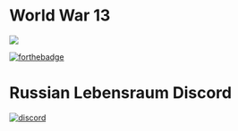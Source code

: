 # World War 13
<kbd>
 <img src="https://puu.sh/wFD0e/b3099eccb1.jpg">
</kbd>

[![forthebadge](http://forthebadge.com/images/badges/60-percent-of-the-time-works-every-time.svg)](http://forthebadge.com)

# Russian Lebensraum Discord
[![discord](https://discordapp.com/api/guilds/521656570938130434/widget.png)](https://discord.gg/2HNX2dC)
